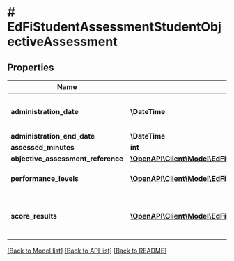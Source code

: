 # # EdFiStudentAssessmentStudentObjectiveAssessment

## Properties

Name | Type | Description | Notes
------------ | ------------- | ------------- | -------------
**administration_date** | **\DateTime** | The date and time an assessment was completed by the student. The use of ISO-8601 formats with a timezone designator (UTC or time offset) is recommended in order to prevent ambiguity due to time zones. | [optional]
**administration_end_date** | **\DateTime** | The date and time an assessment administration ended. | [optional]
**assessed_minutes** | **int** | Reported time student was assessed in minutes. | [optional]
**objective_assessment_reference** | [**\OpenAPI\Client\Model\EdFiObjectiveAssessmentReference**](EdFiObjectiveAssessmentReference.md) |  |
**performance_levels** | [**\OpenAPI\Client\Model\EdFiStudentAssessmentStudentObjectiveAssessmentPerformanceLevel[]**](EdFiStudentAssessmentStudentObjectiveAssessmentPerformanceLevel.md) | An unordered collection of studentAssessmentStudentObjectiveAssessmentPerformanceLevels. The performance level(s) achieved for the objective assessment. | [optional]
**score_results** | [**\OpenAPI\Client\Model\EdFiStudentAssessmentStudentObjectiveAssessmentScoreResult[]**](EdFiStudentAssessmentStudentObjectiveAssessmentScoreResult.md) | An unordered collection of studentAssessmentStudentObjectiveAssessmentScoreResults. A meaningful score or statistical expression of the performance of an individual. The results can be expressed as a number, percentile, range, level, etc. | [optional]

[[Back to Model list]](../../README.md#models) [[Back to API list]](../../README.md#endpoints) [[Back to README]](../../README.md)

